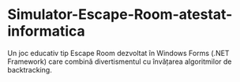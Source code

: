 # Simulator-Escape-Room-atestat-informatica
Un joc educativ tip Escape Room dezvoltat în Windows Forms (.NET Framework) care combină divertismentul cu învățarea algoritmilor de backtracking.
